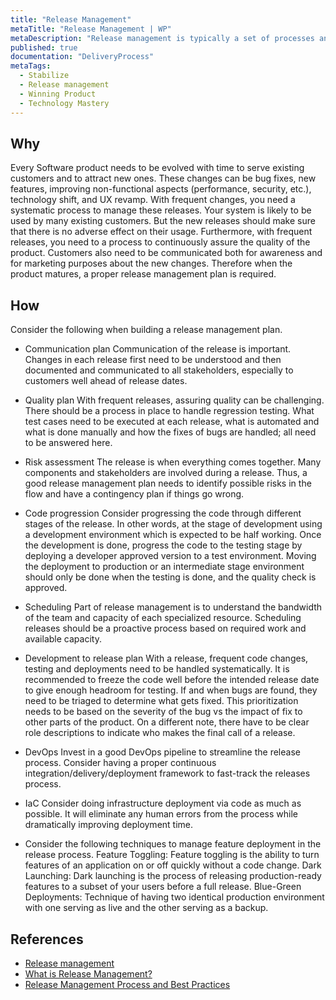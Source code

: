 ```yaml
---
title: "Release Management"
metaTitle: "Release Management | WP"
metaDescription: "Release management is typically a set of processes and practices to be followed when doing any changes to the existing system. Changes can be categorized as bug fixes, feature development and Platform/UX/Technology Shift."
published: true
documentation: "DeliveryProcess"
metaTags:
  - Stabilize
  - Release management
  - Winning Product
  - Technology Mastery
---
```


## Why
Every Software product needs to be evolved with time to serve existing customers and to attract new ones. These changes can be bug fixes, new features, improving non-functional aspects (performance, security, etc.), technology shift, and UX revamp. With frequent changes, you need a systematic process to manage these releases. Your system is likely to be used by many existing customers.  But the new releases should make sure that there is no adverse effect on their usage.
Furthermore, with frequent releases, you need to a process to continuously assure the quality of the product. Customers also need to be communicated both for awareness and for marketing purposes about the new changes. Therefore when the product matures, a proper release management plan is required.


## How
Consider the following when building a release management plan.

- Communication plan
Communication of the release is important. Changes in each release first need to be understood and then documented and communicated to all stakeholders, especially to customers well ahead of release dates.

- Quality plan
With frequent releases, assuring quality can be challenging. There should be a process in place to handle regression testing. What test cases need to be executed at each release, what is automated and what is done manually and how the fixes of bugs are handled; all need to be answered here.

- Risk assessment
The release is when everything comes together. Many components and stakeholders are involved during a release. Thus, a good release management plan needs to identify possible risks in the flow and have a contingency plan if things go wrong.

- Code progression
Consider progressing the code through different stages of the release. In other words, at the stage of development using a development environment which is expected to be half working. Once the development is done, progress the code to the testing stage by deploying a developer approved version to a test environment. Moving the deployment to production or an intermediate stage environment should only be done when the testing is done, and the quality check is approved.

- Scheduling
Part of release management is to understand the bandwidth of the team and capacity of each specialized resource. Scheduling releases should be a proactive process based on required work and available capacity.

- Development to release plan
With a release, frequent code changes, testing and deployments need to be handled systematically. It is recommended to freeze the code well before the intended release date to give enough headroom for testing. If and when bugs are found, they need to be triaged to determine what gets fixed. This prioritization needs to be based on the severity of the bug vs the impact of fix to other parts of the product. On a different note, there have to be clear role descriptions to indicate who makes the final call of a release.

- DevOps
Invest in a good DevOps pipeline to streamline the release process. Consider having a proper continuous integration/delivery/deployment framework to fast-track the releases process.

- IaC
Consider doing infrastructure deployment via code as much as possible. It will eliminate any human errors from the process while dramatically improving deployment time.

- Consider the following techniques to manage feature deployment in the release process.
Feature Toggling: Feature toggling is the ability to turn features of an application on or off quickly without a code change.
Dark Launching: Dark launching is the process of releasing production-ready features to a subset of your users before a full release.
Blue-Green Deployments: Technique of having two identical production environment with one serving as live and the other serving as a backup.  


## References 
- [Release management](https://en.wikipedia.org/wiki/Release_management#:~:text=Release%20management%20is%20the%20process,testing%20and%20deploying%20software%20releases.)
- [What is Release Management?](https://www.plutora.com/software-release-management/what-is-release-management)
- [Release Management Process and Best Practices](https://www.plutora.com/blog/release-management-best-practices)
